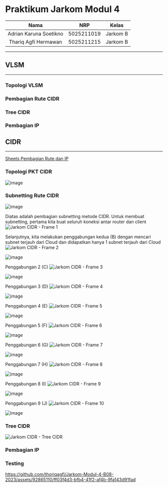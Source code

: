 # Praktikum Jarkom Modul 4

|Nama|NRP|Kelas|
|:--:|:-:|:---:|
|Adrian Karuna Soetikno|5025211019|Jarkom B|
|Thariq Agfi Hermawan|5025211215|Jarkom B|
------------------------------------------



## VLSM
------------------------------------------------------------------------------------------------

### Topologi VLSM

### Pembagian Rute CIDR

### Tree CIDR

### Pembagian IP



## CIDR
------------------------------------------------------------------------------------------------

[Sheets Pembagian Rute dan IP](https://docs.google.com/spreadsheets/d/1gP3S17p5vlYtttezMkZ4iXBQzFwZOKPBHgAlXtQQ--M/edit?usp=sharing)

### Topologi PKT CIDR

![image](https://github.com/thoriqagfi/Jarkom-Modul-4-B08-2023/assets/92865110/274c99bc-7de9-440e-9f1c-19ade2f6b2cb)

### Subnetting Rute CIDR

![image](https://github.com/thoriqagfi/Jarkom-Modul-4-B08-2023/assets/92865110/35cb7830-88a0-4b1c-86f3-18075fe41c0d)

Diatas adalah pembagian subnetting metode CIDR.
Untuk membuat subnetting, pertama kita buat seluruh koneksi antar router dan client
![Jarkom CIDR - Frame 1](https://github.com/thoriqagfi/Jarkom-Modul-4-B08-2023/assets/92865110/5c5a8443-1173-4077-965a-b8d97759153a)

Selanjutnya, kita melakukan penggabungan kedua (B) dengan mencari subnet terjauh dari Cloud dan didapatkan hanya 1 subnet terjauh dari Cloud
![Jarkom CIDR - Frame 2](https://github.com/thoriqagfi/Jarkom-Modul-4-B08-2023/assets/92865110/c0630e40-c769-4fc2-9aed-8cd1efd3080c)

![image](https://github.com/thoriqagfi/Jarkom-Modul-4-B08-2023/assets/92865110/682a4fb7-0e58-48b5-a429-d04f58fa6ad6)

Penggabungan 2 (C)
![Jarkom CIDR - Frame 3](https://github.com/thoriqagfi/Jarkom-Modul-4-B08-2023/assets/92865110/a08e7941-71f5-4699-bfdd-26b3237362b0)

![image](https://github.com/thoriqagfi/Jarkom-Modul-4-B08-2023/assets/92865110/0645ac43-a859-4039-b22a-076b8dfae53c)

Penggabungan 3 (D)
![Jarkom CIDR - Frame 4](https://github.com/thoriqagfi/Jarkom-Modul-4-B08-2023/assets/92865110/fc3547fe-e315-4e06-a990-f00c351d2b64)

![image](https://github.com/thoriqagfi/Jarkom-Modul-4-B08-2023/assets/92865110/e65a40cd-74cd-486c-83c5-e2d1a45f0629)

Penggabungan 4 (E)
![Jarkom CIDR - Frame 5](https://github.com/thoriqagfi/Jarkom-Modul-4-B08-2023/assets/92865110/6265be94-b9e3-4e60-9cb8-691f4fb89ca3)

![image](https://github.com/thoriqagfi/Jarkom-Modul-4-B08-2023/assets/92865110/1f1d79cb-1fec-403e-a350-ef249dae18c9)

Penggabungan 5 (F)
![Jarkom CIDR - Frame 6](https://github.com/thoriqagfi/Jarkom-Modul-4-B08-2023/assets/92865110/dce164ae-e53d-4392-9bac-b7ca3db5bc49)

![image](https://github.com/thoriqagfi/Jarkom-Modul-4-B08-2023/assets/92865110/7df519b4-09fd-4fa7-8821-25ceb8a31d0e)

Penggabungan 6 (G)
![Jarkom CIDR - Frame 7](https://github.com/thoriqagfi/Jarkom-Modul-4-B08-2023/assets/92865110/8577cb1f-7c42-4a5f-8da4-ca847f4d0c01)

![image](https://github.com/thoriqagfi/Jarkom-Modul-4-B08-2023/assets/92865110/a6cc2cb0-cf06-4979-9802-c1fd2949da3c)

Penggabungan 7 (H)
![Jarkom CIDR - Frame 8](https://github.com/thoriqagfi/Jarkom-Modul-4-B08-2023/assets/92865110/a97e2a4c-a944-4c19-b943-e49fa2d8a0df)

![image](https://github.com/thoriqagfi/Jarkom-Modul-4-B08-2023/assets/92865110/1d0115be-fe43-4d53-95b4-2628c703f3aa)

Penggabungan 8 (I)
![Jarkom CIDR - Frame 9](https://github.com/thoriqagfi/Jarkom-Modul-4-B08-2023/assets/92865110/db348867-fd82-41df-8b05-c25d827197d0)

![image](https://github.com/thoriqagfi/Jarkom-Modul-4-B08-2023/assets/92865110/686da4ab-0d01-4b78-a698-2269f8607f45)

Penggabungan 9 (J)
![Jarkom CIDR - Frame 10](https://github.com/thoriqagfi/Jarkom-Modul-4-B08-2023/assets/92865110/8f06626a-6f3d-4e2f-87ae-e2ea6db19c83)

![image](https://github.com/thoriqagfi/Jarkom-Modul-4-B08-2023/assets/92865110/b5fc4c7b-d1bd-418c-9f21-9ba36358a831)

### Tree CIDR

![Jarkom CIDR - Tree CIDR](https://github.com/thoriqagfi/Jarkom-Modul-4-B08-2023/assets/92865110/a4419373-7225-470c-9672-11f9a401b8a8)

### Pembagian IP

### Testing

https://github.com/thoriqagfi/Jarkom-Modul-4-B08-2023/assets/92865110/ff03f4d3-bfb4-41f2-af4b-9fa143d91fad

